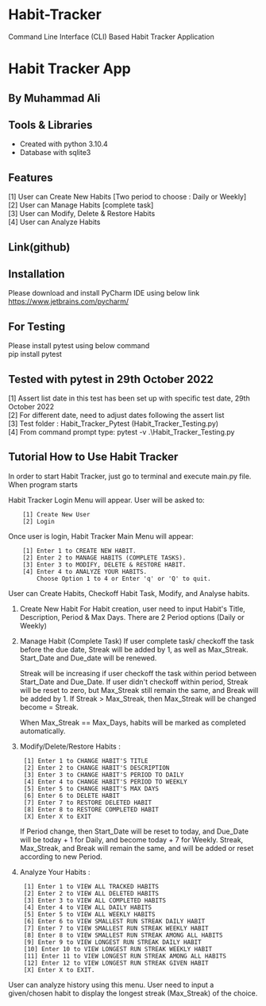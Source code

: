 # Habit-Tracker
Command Line Interface (CLI) Based Habit Tracker Application

# Habit Tracker App
## By Muhammad Ali


## Tools & Libraries

- Created with python 3.10.4
- Database with sqlite3


## Features
[1] User can Create New Habits [Two period to choose : Daily or Weekly]<br>
[2] User can Manage Habits [complete task]<br>
[3] User can Modify, Delete & Restore Habits<br>
[4] User can Analyze Habits

## Link(github)


## Installation
Please download and install PyCharm IDE using below link<br>
https://www.jetbrains.com/pycharm/


## For Testing
Please install pytest using below command<br>
pip install pytest

## Tested with pytest in 29th October 2022
[1] Assert list date in this test has been set up with specific test date, 29th October 2022<br>
[2] For different date, need to adjust dates following the assert list<br>
[3] Test folder : Habit_Tracker_Pytest (Habit_Tracker_Testing.py)<br>
[4] From command prompt type: pytest -v .\Habit_Tracker_Testing.py<br>

## Tutorial How to Use Habit Tracker 

In order to start Habit Tracker, just go to terminal and execute main.py file. When program starts

Habit Tracker Login Menu will appear. User will be asked to:<br>
		
		[1] Create New User
		[2] Login

Once user is login, Habit Tracker Main Menu will appear: 

		[1] Enter 1 to CREATE NEW HABIT.
		[2] Enter 2 to MANAGE HABITS (COMPLETE TASKS).
		[3] Enter 3 to MODIFY, DELETE & RESTORE HABIT.
		[4] Enter 4 to ANALYZE YOUR HABITS.
			Choose Option 1 to 4 or Enter 'q' or 'Q' to quit.
      
User can Create Habits, Checkoff Habit Task, Modify, and Analyse habits.

1. Create New Habit
   For Habit creation, user need to input Habit's Title, Description, Period & Max Days. There are 2 Period options (Daily or Weekly)

2. Manage Habit (Complete Task)
   If user complete task/ checkoff the task before the due date, Streak will be added by 1, as well as Max_Streak.
   Start_Date and Due_date will be renewed.
   
   Streak will be increasing if user checkoff the task within period between Start_Date and Due_Date.
   If user didn't checkoff within period, Streak will be reset to zero, but Max_Streak still remain the same, and Break will be added by 1.
   If Streak > Max_Streak, then Max_Streak will be changed become = Streak.
   
   When Max_Streak == Max_Days, habits will be marked as completed automatically.

3. Modify/Delete/Restore Habits :

		[1] Enter 1 to CHANGE HABIT'S TITLE
		[2] Enter 2 to CHANGE HABIT'S DESCRIPTION
		[3] Enter 3 to CHANGE HABIT'S PERIOD TO DAILY
		[4] Enter 4 to CHANGE HABIT'S PERIOD TO WEEKLY
		[5] Enter 5 to CHANGE HABIT'S MAX DAYS
		[6] Enter 6 to DELETE HABIT
		[7] Enter 7 to RESTORE DELETED HABIT
		[8] Enter 8 to RESTORE COMPLETED HABIT
		[X] Enter X to EXIT

   
   If Period change, then Start_Date will be reset to today, and Due_Date will be today + 1 for Daily, and become today + 7 for Weekly.
   Streak, Max_Streak, and Break will remain the same, and will be added or reset according to new Period.
        
4. Analyze Your Habits :

		[1] Enter 1 to VIEW ALL TRACKED HABITS
		[2] Enter 2 to VIEW ALL DELETED HABITS
		[3] Enter 3 to VIEW ALL COMPLETED HABITS
		[4] Enter 4 to VIEW ALL DAILY HABITS
		[5] Enter 5 to VIEW ALL WEEKLY HABITS
		[6] Enter 6 to VIEW SMALLEST RUN STREAK DAILY HABIT
		[7] Enter 7 to VIEW SMALLEST RUN STREAK WEEKLY HABIT
		[8] Enter 8 to VIEW SMALLEST RUN STREAK AMONG ALL HABITS
		[9] Enter 9 to VIEW LONGEST RUN STREAK DAILY HABIT
		[10] Enter 10 to VIEW LONGEST RUN STREAK WEEKLY HABIT
		[11] Enter 11 to VIEW LONGEST RUN STREAK AMONG ALL HABITS
		[12] Enter 12 to VIEW LONGEST RUN STREAK GIVEN HABIT
		[X] Enter X to EXIT.


  User can analyze history using this menu.
  User need to input a given/chosen habit to display the longest streak (Max_Streak) of the choice.
